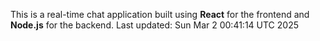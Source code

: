 This is a real-time chat application built using **React** for the frontend and **Node.js** for the backend.
Last updated: Sun Mar  2 00:41:14 UTC 2025
